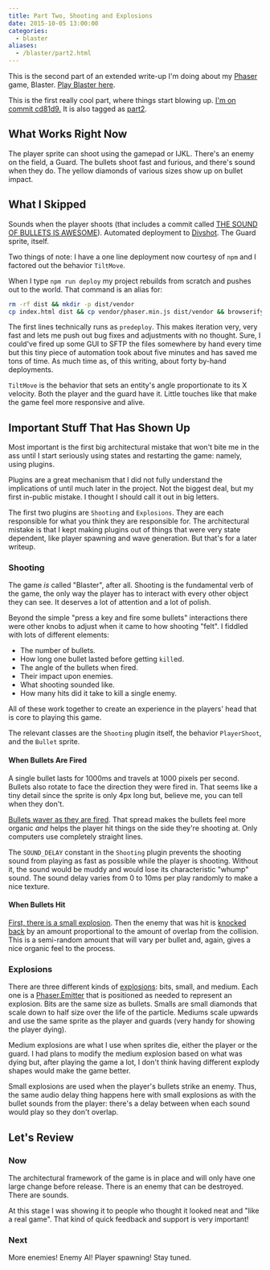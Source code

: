 ```yaml
---
title: Part Two, Shooting and Explosions
date: 2015-10-05 13:00:00
categories:
  - blaster
aliases:
  - /blaster/part2.html
---
```


This is the second part of an extended write-up I'm doing about my [Phaser](http://phaser.io) game, Blaster. [Play Blaster here][playblaster].

This is the first really cool part, where things start blowing up. [I'm on commit cd81d9.][sha2] It is also tagged as [part2][].

## What Works Right Now

The player sprite can shoot using the gamepad or IJKL. There's an enemy on the field, a Guard. The bullets shoot fast and furious, and there's sound when they do. The yellow diamonds of various sizes show up on bullet impact.

## What I Skipped

Sounds when the player shoots (that includes a commit called [THE SOUND OF BULLETS IS AWESOME][soundofbullets]). Automated deployment to [Divshot][divshot]. The Guard sprite, itself.

Two things of note: I have a one line deployment now courtesy of `npm` and I factored out the behavior `TiltMove`.

When I type `npm run deploy` my project rebuilds from scratch and pushes out to the world. That command is an alias for:

```bash
rm -rf dist && mkdir -p dist/vendor
cp index.html dist && cp vendor/phaser.min.js dist/vendor && browserify src/game.js -o dist/game.js && cp -R media dist/media && divshot push
```

The first lines technically runs as `predeploy`. This makes iteration very, very fast and lets me push out bug fixes and adjustments with no thought. Sure, I could've fired up some GUI to SFTP the files somewhere by hand every time but this tiny piece of automation took about five minutes and has saved me tons of time. As much time as, of this writing, about forty by-hand deployments.

`TiltMove` is the behavior that sets an entity's angle proportionate to its X velocity. Both the player and the guard have it. Little touches like that make the game feel more responsive and alive.

## Important Stuff That Has Shown Up

Most important is the first big architectural mistake that won't bite me in the ass until I start seriously using states and restarting the game: namely, using plugins.

Plugins are a great mechanism that I did not fully understand the implications of until much later in the project. Not the biggest deal, but my first in-public mistake. I thought I should call it out in big letters.

The first two plugins are `Shooting` and `Explosions`. They are each responsible for what you think they are responsible for. The architectural mistake is that I kept making plugins out of things that were very state dependent, like player spawning and wave generation. But that's for a later writeup.

### Shooting

The game *is* called "Blaster", after all. Shooting is the fundamental verb of the game, the only way the player has to interact with every other object they can see. It deserves a lot of attention and a lot of polish.

Beyond the simple "press a key and fire some bullets" interactions there were other knobs to adjust when it came to how shooting "felt". I fiddled with lots of different elements:

  * The number of bullets.
  * How long one bullet lasted before getting `kill`ed.
  * The angle of the bullets when fired.
  * Their impact upon enemies.
  * What shooting sounded like.
  * How many hits did it take to kill a single enemy.

All of these work together to create an experience in the players' head that is core to playing this game.

The relevant classes are the `Shooting` plugin itself, the behavior `PlayerShoot`, and the `Bullet` sprite.

#### When Bullets Are Fired

A single bullet lasts for 1000ms and travels at 1000 pixels per second. Bullets also rotate to face the direction they were fired in. That seems like a tiny detail since the sprite is only 4px long but, believe me, you can tell when they don't.

[Bullets waver as they are fired][waver]. That spread makes the bullets feel more organic *and* helps the player hit things on the side they're shooting at. Only computers use completely straight lines.

The `SOUND_DELAY` constant in the `Shooting` plugin prevents the shooting sound from playing as fast as possible while the player is shooting. Without it, the sound would be muddy and would lose its characteristic "whump" sound. The sound delay varies from 0 to 10ms per play randomly to make a nice texture.

#### When Bullets Hit

[First, there is a small explosion][bulletexplosion]. Then the enemy that was hit is [knocked back][knockback] by an amount proportional to the amount of overlap from the collision. This is a semi-random amount that will vary per bullet and, again, gives a nice organic feel to the process.

### Explosions

There are three different kinds of [explosions][]: bits, small, and medium. Each one is a [Phaser.Emitter][emitter] that is positioned as needed to represent an explosion. Bits are the same size as bullets. Smalls are small diamonds that scale down to half size over the life of the particle. Mediums scale upwards and use the same sprite as the player and guards (very handy for showing the player dying).

Medium explosions are what I use when sprites die, either the player or the guard. I had plans to modify the medium explosion based on what was dying but, after playing the game a lot, I don't think having different explody shapes would make the game better.

Small explosions are used when the player's bullets strike an enemy. Thus, the same audio delay thing happens here with small explosions as with the bullet sounds from the player: there's a delay between when each sound would play so they don't overlap.

## Let's Review

### Now

The architectural framework of the game is in place and will only have one large change before release. There is an enemy that can be destroyed. There are sounds.

At this stage I was showing it to people who thought it looked neat and "like a real game". That kind of quick feedback and support is very important!

### Next

More enemies! Enemy AI! Player spawning! Stay tuned.

  [playblaster]: http://blaster.drhayes.io
  [sha2]: https://github.com/drhayes/blaster/tree/cd81d97dc42ccb94542677065ef96578c5d21836
  [part2]: https://github.com/drhayes/blaster/tree/part2
  [soundofbullets]: https://github.com/drhayes/blaster/tree/5dd40d31453fe65c6f0e6756f3c29adb6ccb1ce9
  [Divshot]: https://divshot.com/
  [waver]: https://github.com/drhayes/blaster/blob/cd81d97dc42ccb94542677065ef96578c5d21836/src/behaviors/playerShoot.js#L57
  [bulletexplosion]: https://github.com/drhayes/blaster/blob/cd81d97dc42ccb94542677065ef96578c5d21836/src/plugins/shooting.js#L43
  [knockback]: https://github.com/drhayes/blaster/blob/cd81d97dc42ccb94542677065ef96578c5d21836/src/plugins/shooting.js#L44
  [emitter]: http://phaser.io/docs/2.4.3/Phaser.Particles.Arcade.Emitter.html
  [explosions]: https://github.com/drhayes/blaster/blob/cd81d97dc42ccb94542677065ef96578c5d21836/src/plugins/explosions.js
